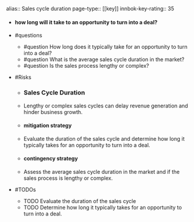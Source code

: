 alias:: Sales cycle duration
page-type:: [[key]]
innbok-key-rating:: 35
- #### how long will it take to an opportunity to turn into a deal?
- #questions
  - #question How long does it typically take for an opportunity to turn into a deal?
  - #question What is the average sales cycle duration in the market?
  - #question Is the sales process lengthy or complex?
- #Risks

  - ### Sales Cycle Duration
  - Lengthy or complex sales cycles can delay revenue generation and hinder business growth.
  - #### mitigation strategy
  - Evaluate the duration of the sales cycle and determine how long it typically takes for an opportunity to turn into a deal.
  - #### contingency strategy
  - Assess the average sales cycle duration in the market and if the sales process is lengthy or complex.
- #TODOs
  - TODO Evaluate the duration of the sales cycle
  - TODO  Determine how long it typically takes for an opportunity to turn into a deal.


